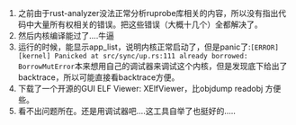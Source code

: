 1. 之前由于rust-analyzer没法正常分析ruprobe库相关的内容，所以没有指出代码中大量所有权相关的错误。把这些错误（大概十几个）全都解决了。
2. 然后内核编译能过了....牛逼
3. 运行的时候，能显示app_list，说明内核正常启动了，但是panic了:`[ERROR] [kernel] Panicked at src/sync/up.rs:111 already borrowed: BorrowMutError`本来想用自己的调试器来调试这个内核，但是发现底下给出了backtrace，所以可能直接看backtrace方便。
4. 下载了一个开源的GUI ELF Viewer: XElfViewer，比objdump readobj 方便些。
5. 看不出问题所在。还是用调试器吧....这工具自举了也挺好的.....